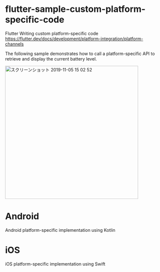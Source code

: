 # flutter-sample-custom-platform-specific-code
Flutter Writing custom platform-specific code  
https://flutter.dev/docs/development/platform-integration/platform-channels

The following sample demonstrates how to call a platform-specific API to retrieve and display the current battery level.

<img width="429" alt="スクリーンショット 2019-11-05 15 02 52" src="https://user-images.githubusercontent.com/8685879/68278169-213d4c00-00b4-11ea-9a2a-f78c8b32ff2b.png">

# Android
Android platform-specific implementation using Kotlin

# iOS
iOS platform-specific implementation using Swift
